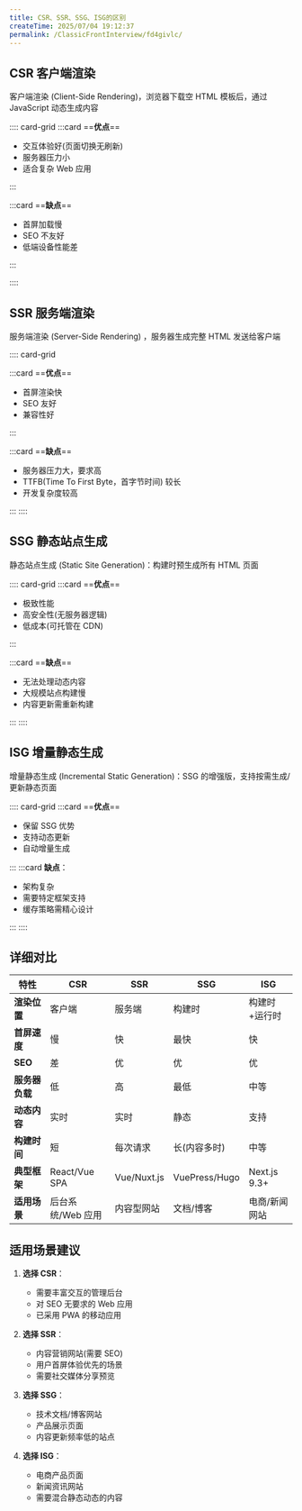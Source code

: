 ```yaml
---
title: CSR、SSR、SSG、ISG的区别
createTime: 2025/07/04 19:12:37
permalink: /ClassicFrontInterview/fd4givlc/
---
```


## CSR 客户端渲染

客户端渲染 (Client-Side Rendering)，浏览器下载空 HTML 模板后，通过 JavaScript 动态生成内容

:::: card-grid
:::card
==**优点**==

- 交互体验好(页面切换无刷新)
- 服务器压力小
- 适合复杂 Web 应用

:::

:::card
==**缺点**==

- 首屏加载慢
- SEO 不友好
- 低端设备性能差

:::

::::

## SSR 服务端渲染

服务端渲染 (Server-Side Rendering) ，服务器生成完整 HTML 发送给客户端

:::: card-grid

:::card
==**优点**==

- 首屏渲染快
- SEO 友好
- 兼容性好

:::

:::card
==**缺点**==

- 服务器压力大，要求高
- TTFB(Time To First Byte，首字节时间) 较长
- 开发复杂度较高

:::
::::

## SSG 静态站点生成

静态站点生成 (Static Site Generation)：构建时预生成所有 HTML 页面

:::: card-grid
:::card
==**优点**==

- 极致性能
- 高安全性(无服务器逻辑)
- 低成本(可托管在 CDN)

:::

:::card
==**缺点**==

- 无法处理动态内容
- 大规模站点构建慢
- 内容更新需重新构建

:::
::::

## ISG 增量静态生成

增量静态生成 (Incremental Static Generation)：SSG 的增强版，支持按需生成/更新静态页面

:::: card-grid
:::card
==**优点**==

- 保留 SSG 优势
- 支持动态更新
- 自动增量生成

:::
:::card
**缺点**：

- 架构复杂
- 需要特定框架支持
- 缓存策略需精心设计

:::
::::

## 详细对比

| 特性           | CSR               | SSR         | SSG           | ISG           |
| -------------- | ----------------- | ----------- | ------------- | ------------- |
| **渲染位置**   | 客户端            | 服务端      | 构建时        | 构建时+运行时 |
| **首屏速度**   | 慢                | 快          | 最快          | 快            |
| **SEO**        | 差                | 优          | 优            | 优            |
| **服务器负载** | 低                | 高          | 最低          | 中等          |
| **动态内容**   | 实时              | 实时        | 静态          | 支持          |
| **构建时间**   | 短                | 每次请求    | 长(内容多时)  | 中等          |
| **典型框架**   | React/Vue SPA     | Vue/Nuxt.js | VuePress/Hugo | Next.js 9.3+  |
| **适用场景**   | 后台系统/Web 应用 | 内容型网站  | 文档/博客     | 电商/新闻网站 |

## 适用场景建议

1. **选择 CSR**：

   - 需要丰富交互的管理后台
   - 对 SEO 无要求的 Web 应用
   - 已采用 PWA 的移动应用

2. **选择 SSR**：

   - 内容营销网站(需要 SEO)
   - 用户首屏体验优先的场景
   - 需要社交媒体分享预览

3. **选择 SSG**：

   - 技术文档/博客网站
   - 产品展示页面
   - 内容更新频率低的站点

4. **选择 ISG**：
   - 电商产品页面
   - 新闻资讯网站
   - 需要混合静态动态的内容
